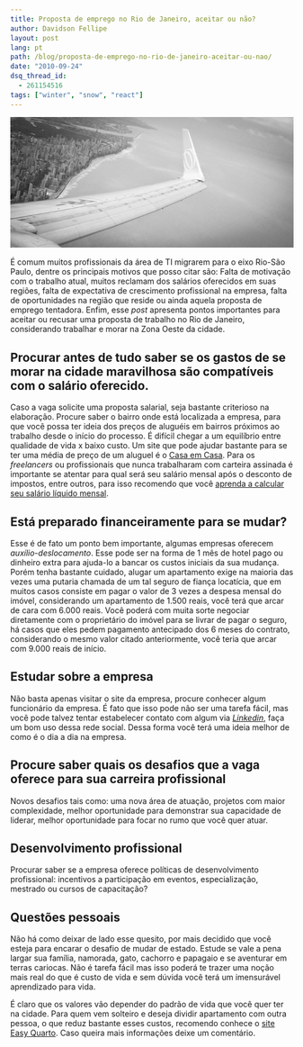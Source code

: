 ```yaml
---
title: Proposta de emprego no Rio de Janeiro, aceitar ou não?
author: Davidson Fellipe
layout: post
lang: pt
path: /blog/proposta-de-emprego-no-rio-de-janeiro-aceitar-ou-nao/
date: "2010-09-24"
dsq_thread_id:
  - 261154516
tags: ["winter", "snow", "react"]
---
```


![](./DSC04035______.jpg)

É comum muitos profissionais da área de TI migrarem para o eixo Rio-São Paulo, dentre os principais motivos que posso citar são: Falta de motivação com o trabalho atual, muitos reclamam dos salários oferecidos em suas regiões, falta de expectativa de crescimento profissional na empresa, falta de oportunidades na região que reside ou ainda aquela proposta de emprego tentadora. Enfim, esse _post_ apresenta pontos importantes para aceitar ou recusar uma proposta de trabalho no Rio de Janeiro, considerando trabalhar e morar na Zona Oeste da cidade.

## Procurar antes de tudo saber se os gastos de se morar na cidade maravilhosa são compatíveis com o salário oferecido.

Caso a vaga solicite uma proposta salarial, seja bastante criterioso na elaboração. Procure saber o bairro onde está localizada a empresa, para que você possa ter ideia dos preços de aluguéis em bairros próximos ao trabalho desde o início do processo. É difícil chegar a um equilíbrio entre qualidade de vida x baixo custo. Um site que pode ajudar bastante para se ter uma média de preço de um aluguel é o [Casa em Casa][2]. Para os _freelancers_ ou profissionais que nunca trabalharam com carteira assinada é importante se atentar para qual será seu salário mensal após o desconto de impostos, entre outros, para isso recomendo que você [aprenda a calcular seu salário líquido mensal][3].

[2]: http://www.casaemcasa.com.br/
[3]: http://www.calculador.com.br/Trabalhista/SalarioLiquido.aspx

## Está preparado financeiramente para se mudar?

Esse é de fato um ponto bem importante, algumas empresas oferecem _auxílio-deslocamento_. Esse pode ser na forma de 1 mês de hotel pago ou dinheiro extra para ajuda-lo a bancar os custos iniciais da sua mudança. Porém tenha bastante cuidado, alugar um apartamento exige na maioria das vezes uma putaria chamada de um tal seguro de fiança locatícia, que em muitos casos consiste em pagar o valor de 3 vezes a despesa mensal do imóvel, considerando um apartamento de 1.500 reais, você terá que arcar de cara com 6.000 reais. Você poderá com muita sorte negociar diretamente com o proprietário do imóvel para se livrar de pagar o seguro, há casos que eles pedem pagamento antecipado dos 6 meses do contrato, considerando o mesmo valor citado anteriormente, você teria que arcar com 9.000 reais de início.

## Estudar sobre a empresa

Não basta apenas visitar o site da empresa, procure conhecer algum funcionário da empresa. É fato que isso pode não ser uma tarefa fácil, mas você pode talvez tentar estabelecer contato com algum via [_Linkedin_][4], faça um bom uso dessa rede social. Dessa forma você terá uma ideia melhor de como é o dia a dia na empresa.

[4]: http://www.linkedin.com/

## Procure saber quais os desafios que a vaga oferece para sua carreira profissional

Novos desafios tais como: uma nova área de atuação, projetos com maior complexidade, melhor oportunidade para demonstrar sua capacidade de liderar, melhor oportunidade para focar no rumo que você quer atuar.

## Desenvolvimento profissional

Procurar saber se a empresa oferece políticas de desenvolvimento profissional: incentivos a participação em eventos, especialização, mestrado ou cursos de capacitação?

## Questões pessoais

Não há como deixar de lado esse quesito, por mais decidido que você esteja para encarar o desafio de mudar de estado. Estude se vale a pena largar sua família, namorada, gato, cachorro e papagaio e se aventurar em terras cariocas. Não é tarefa fácil mas isso poderá te trazer uma noção mais real do que é custo de vida e sem dúvida você terá um imensurável aprendizado para vida.

É claro que os valores vão depender do padrão de vida que você quer ter na cidade. Para quem vem solteiro e deseja dividir apartamento com outra pessoa, o que reduz bastante esses custos, recomendo conhece o [site Easy Quarto][5]. Caso queira mais informações deixe um comentário.

[5]: http://www.easyquarto.com.br/
